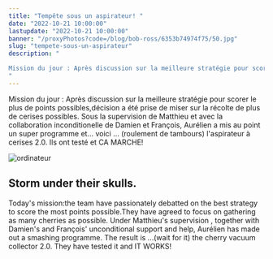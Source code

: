 ```yaml
---
title: "Tempête sous un aspirateur! "
date: "2022-10-21 10:00:00"
lastupdate: "2022-10-21 10:00:00"
banner: "/proxyPhotos?code=/blog/bob-ross/6353b74974f75/50.jpg"
slug: "tempete-sous-un-aspirateur"
description: " 

Mission du jour : Après discussion sur la meilleure stratégie pour scorer le plus de points possibles,décision a ét
"
---
```


Mission du jour : Après discussion sur la meilleure stratégie pour scorer le plus de points possibles,décision a été prise de miser sur la récolte de plus de cerises possibles.
Sous la supervision de Matthieu et avec la collaboration inconditionelle de Damien et François, Aurélien a mis au point un super programme et... voici ... (roulement de tambours) l'aspirateur à cerises 2.0. 
Ils ont testé et CA MARCHE!

![ordinateur](/proxyPhotos?code=/blog/bob-ross/6353b74974f75/50.jpg)


## Storm under their skulls.
 
Today's mission:the team have passionately debatted on the best strategy to score the most points possible.They have agreed to focus on gathering as many cherries as possible.
Under Matthieu's supervision , together with Damien's and François' unconditional support and help, Aurélien has made out a smashing programme. 
The result is ...(wait for it) the cherry vacuum collector 2.0.
They have tested it and IT WORKS! 

    